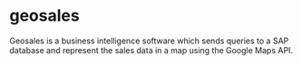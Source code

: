 # geosales
Geosales is a business intelligence software which sends queries to a SAP database and represent the sales data in a map using the Google Maps API.
